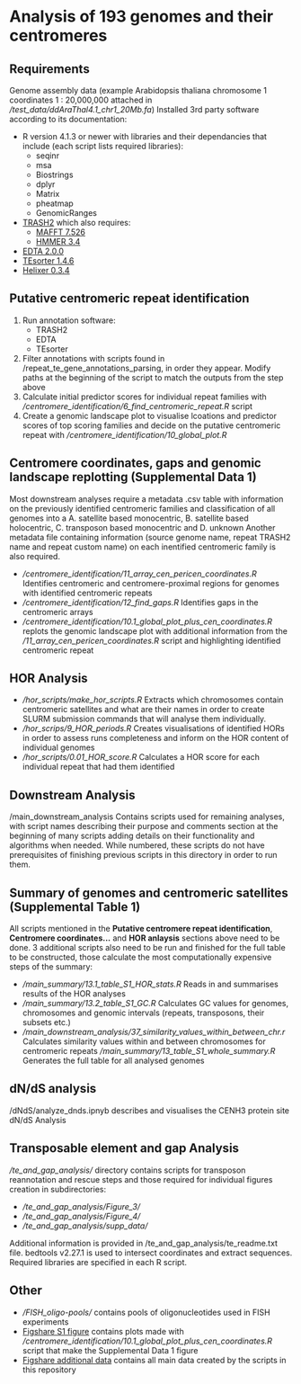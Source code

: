 # Analysis of 193 genomes and their centromeres
## Requirements
Genome assembly data (example Arabidopsis thaliana chromosome 1 coordinates 1 : 20,000,000 attached in _/test_data/ddAraThal4.1_chr1_20Mb.fa_)
Installed 3rd party software according to its documentation:
* R version 4.1.3 or newer with libraries and their dependancies that include (each script lists required libraries):
	* seqinr
	* msa
	* Biostrings
	* dplyr
	* Matrix
	* pheatmap
	* GenomicRanges
* [TRASH2](https://github.com/vlothec/TRASH_2) which also requires:
	* [MAFFT 7.526](https://mafft.cbrc.jp/alignment/software/)
	* [HMMER 3.4](http://hmmer.org/download.html)
* [EDTA 2.0.0](https://github.com/oushujun/EDTA)
* [TEsorter 1.4.6](https://github.com/zhangrengang/TEsorter)
* [Helixer 0.3.4](https://github.com/weberlab-hhu/Helixer)
## Putative centromeric repeat identification
1. Run annotation software:
	* TRASH2
	* EDTA
	* TEsorter
2. Filter annotations with scripts found in /repeat_te_gene_annotations_parsing, in order they appear. Modify paths at the beginning of the script to match the outputs from the step above
3. Calculate initial predictor scores for individual repeat families with _/centromere_identification/6_find_centromeric_repeat.R_ script
4. Create a genomic landscape plot to visualise lcoations and predictor scores of top scoring families and decide on the putative centromeric repeat with _/centromere_identification/10_global_plot.R_
## Centromere coordinates, gaps and genomic landscape replotting (Supplemental Data 1)
Most downstream analyses require a metadata .csv table with information on the previously identified centromeric families and classification of all genomes into a A. satellite based monocentric, B. satellite based holocentric, C. transposon based monocentric and D. unknown
Another metadata file containing information (source genome name, repeat TRASH2 name and repeat custom name) on each inentified centromeric family is also required.
* _/centromere_identification/11_array_cen_pericen_coordinates.R_ Identifies centromeric and centromere-proximal regions for genomes with identified centromeric repeats
* _/centromere_identification/12_find_gaps.R_ Identifies gaps in the centromeric arrays
* _/centromere_identification/10.1_global_plot_plus_cen_coordinates.R_ replots the genomic landscape plot with additional information from the _/11_array_cen_pericen_coordinates.R_ script and highlighting identified centromeric repeat
## HOR Analysis
* _/hor_scripts/make_hor_scripts.R_ Extracts which chromosomes contain centromeric satellites and what are their names in order to create SLURM submission commands that will analyse them individually.
* _/hor_scrips/9_HOR_periods.R_ Creates visualisations of identified HORs in order to assess runs completeness and inform on the HOR content of individual genomes
* _/hor_scripts/0.01_HOR_score.R_ Calculates a HOR score for each individual repeat that had them identified 
## Downstream Analysis
/main_downstream_analysis Contains scripts used for remaining analyses, with script names describing their purpose and comments section at the beginning of many scripts adding details on their functionality and algorithms when needed.
While numbered, these scripts do not have prerequisites of finishing previous scripts in this directory in order to run them. 
## Summary of genomes and centromeric satellites (Supplemental Table 1)
All scripts mentioned in the **Putative centromere repeat identification**, **Centromere coordinates...** and **HOR anlaysis** sections above need to be done. 3 additional scripts also need to be run and finished for the full table to be constructed, those calculate the most computationally expensive steps of the summary:
* _/main_summary/13.1_table_S1_HOR_stats.R_ Reads in and summarises results of the HOR analyses
* _/main_summary/13.2_table_S1_GC.R_ Calculates GC values for genomes, chromosomes and genomic intervals (repeats, transposons, their subsets etc.)
* _/main_downstream_analysis/37_similarity_values_within_between_chr.r_ Calculates similarity values within and between chromosomes for centromeric repeats
_/main_summary/13_table_S1_whole_summary.R_ Generates the full table for all analysed genomes
## dN/dS analysis
/dNdS/analyze_dnds.ipnyb describes and visualises the CENH3 protein site dN/dS Analysis
## Transposable element and gap Analysis
_/te_and_gap_analysis/_ directory contains scripts for transposon reannotation and rescue steps and those required for individual figures creation in subdirectories:
* _/te_and_gap_analysis/Figure_3/_
* _/te_and_gap_analysis/Figure_4/_
* _/te_and_gap_analysis/supp_data/_

Additional information is provided in /te_and_gap_analysis/te_readme.txt file. bedtools v2.27.1 is used to intersect coordinates and extract sequences. Required libraries are specified in each R script.

## Other
* _/FISH_oligo-pools/_ contains pools of oligonucleotides used in FISH experiments
* [Figshare S1 figure](https://figshare.com/articles/dataset/193centromeres_S1/29436083) contains plots made with _/centromere_identification/10.1_global_plot_plus_cen_coordinates.R_ script that make the Supplemental Data 1 figure
* [Figshare additional data](https://figshare.com/articles/dataset/193centromeres/29412917) contains all main data created by the scripts in this repository

